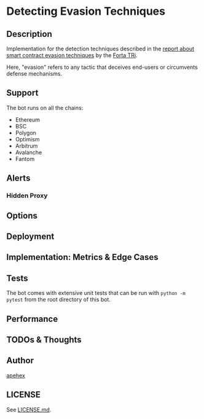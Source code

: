 # Detecting Evasion Techniques

## Description

Implementation for the detection techniques described in the [report about smart contract evasion techniques][report-web3-evasion] by the [Forta TRi][forta-threat-research-initiative].

Here, "evasion" refers to any tactic that deceives end-users or circumvents defense mechanisms.

## Support

The bot runs on all the chains:

- Ethereum
- BSC
- Polygon
- Optimism
- Arbitrum
- Avalanche
- Fantom

## Alerts

### Hidden Proxy

## Options

## Deployment

## Implementation: Metrics & Edge Cases

## Tests

The bot comes with extensive unit tests that can be run with `python -m pytest` from the root directory of this bot.

## Performance

## TODOs & Thoughts

## Author

[apehex](https://github.com/apehex)

## LICENSE

See [LICENSE.md](LICENSE.md).

[forta-threat-research-initiative]: https://forta.org/blog/investing-in-applied-academic-threat-research/
[report-web3-evasion]: https://github.com/apehex/web3-evasion-techniques/blob/main/report/web3-evasion-techniques.pdf
